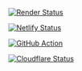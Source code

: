 [![Render Status](https://img.shields.io/badge/dynamic/json?url=https%3A%2F%2Frender-deploy-status-xwee.onrender.com%2Fsrv-cm2jll21hbls73fpc83g&query=%24.status&logo=Render&label=Render&color=brightgreen&cacheSeconds=86400)](https://bk1.jedore.top)

[![Netlify Status](https://api.netlify.com/api/v1/badges/fd8a20c1-8adc-494a-a9cb-f8d0519eb6eb/deploy-status)](https://bk4.jedore.top)

[![GitHub Action](https://github.com/Jedore/Jedore.github.io/actions/workflows/hugo.yaml/badge.svg)](https://bk3.jedore.top)

[![Cloudflare Status](https://img.shields.io/endpoint?url=https://cloudflare-pages-badges.jedorefight.workers.dev/?projectName=jedore)](https://bk2.jedore.top)
